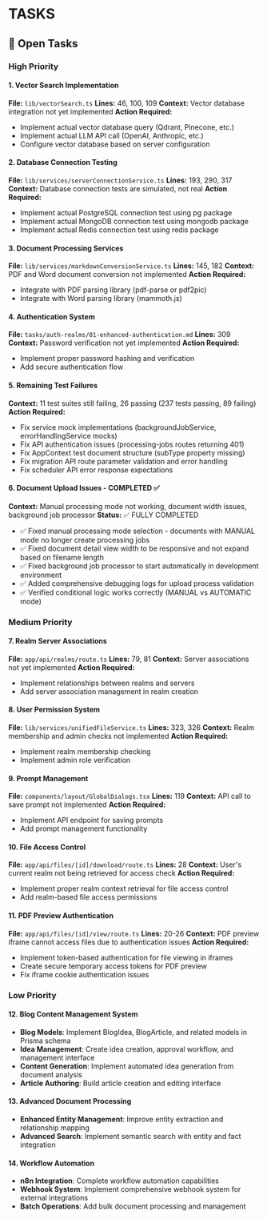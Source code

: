 # TASKS

## 🎯 Open Tasks

### High Priority

#### 1. Vector Search Implementation
**File:** `lib/vectorSearch.ts`
**Lines:** 46, 100, 109
**Context:** Vector database integration not yet implemented
**Action Required:**
- Implement actual vector database query (Qdrant, Pinecone, etc.)
- Implement actual LLM API call (OpenAI, Anthropic, etc.)
- Configure vector database based on server configuration

#### 2. Database Connection Testing
**File:** `lib/services/serverConnectionService.ts`
**Lines:** 193, 290, 317
**Context:** Database connection tests are simulated, not real
**Action Required:**
- Implement actual PostgreSQL connection test using pg package
- Implement actual MongoDB connection test using mongodb package
- Implement actual Redis connection test using redis package

#### 3. Document Processing Services
**File:** `lib/services/markdownConversionService.ts`
**Lines:** 145, 182
**Context:** PDF and Word document conversion not implemented
**Action Required:**
- Integrate with PDF parsing library (pdf-parse or pdf2pic)
- Integrate with Word parsing library (mammoth.js)

#### 4. Authentication System
**File:** `tasks/auth-realms/01-enhanced-authentication.md`
**Lines:** 309
**Context:** Password verification not yet implemented
**Action Required:**
- Implement proper password hashing and verification
- Add secure authentication flow

#### 5. Remaining Test Failures
**Context:** 11 test suites still failing, 26 passing (237 tests passing, 89 failing)
**Action Required:**
- Fix service mock implementations (backgroundJobService, errorHandlingService mocks)
- Fix API authentication issues (processing-jobs routes returning 401)
- Fix AppContext test document structure (subType property missing)
- Fix migration API route parameter validation and error handling
- Fix scheduler API error response expectations

#### 6. Document Upload Issues - COMPLETED ✅
**Context:** Manual processing mode not working, document width issues, background job processor
**Status:** ✅ FULLY COMPLETED
- ✅ Fixed manual processing mode selection - documents with MANUAL mode no longer create processing jobs
- ✅ Fixed document detail view width to be responsive and not expand based on filename length
- ✅ Fixed background job processor to start automatically in development environment
- ✅ Added comprehensive debugging logs for upload process validation
- ✅ Verified conditional logic works correctly (MANUAL vs AUTOMATIC mode)

### Medium Priority

#### 7. Realm Server Associations
**File:** `app/api/realms/route.ts`
**Lines:** 79, 81
**Context:** Server associations not yet implemented
**Action Required:**
- Implement relationships between realms and servers
- Add server association management in realm creation

#### 8. User Permission System
**File:** `lib/services/unifiedFileService.ts`
**Lines:** 323, 326
**Context:** Realm membership and admin checks not implemented
**Action Required:**
- Implement realm membership checking
- Implement admin role verification

#### 9. Prompt Management
**File:** `components/layout/GlobalDialogs.tsx`
**Lines:** 119
**Context:** API call to save prompt not implemented
**Action Required:**
- Implement API endpoint for saving prompts
- Add prompt management functionality

#### 10. File Access Control
**File:** `app/api/files/[id]/download/route.ts`
**Lines:** 28
**Context:** User's current realm not being retrieved for access check
**Action Required:**
- Implement proper realm context retrieval for file access control
- Add realm-based file access permissions

#### 11. PDF Preview Authentication
**File:** `app/api/files/[id]/view/route.ts`
**Lines:** 20-26
**Context:** PDF preview iframe cannot access files due to authentication issues
**Action Required:**
- Implement token-based authentication for file viewing in iframes
- Create secure temporary access tokens for PDF preview
- Fix iframe cookie authentication issues

### Low Priority

#### 12. Blog Content Management System
- **Blog Models**: Implement BlogIdea, BlogArticle, and related models in Prisma schema
- **Idea Management**: Create idea creation, approval workflow, and management interface
- **Content Generation**: Implement automated idea generation from document analysis
- **Article Authoring**: Build article creation and editing interface

#### 13. Advanced Document Processing
- **Enhanced Entity Management**: Improve entity extraction and relationship mapping
- **Advanced Search**: Implement semantic search with entity and fact integration

#### 14. Workflow Automation
- **n8n Integration**: Complete workflow automation capabilities
- **Webhook System**: Implement comprehensive webhook system for external integrations
- **Batch Operations**: Add bulk document processing and management



